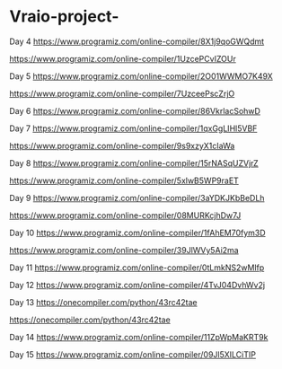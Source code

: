 # Vraio-project-

Day 4 
https://www.programiz.com/online-compiler/8X1j9qoGWQdmt

https://www.programiz.com/online-compiler/1UzcePCvIZOUr

Day 5 
https://www.programiz.com/online-compiler/2O01WWMO7K49X

https://www.programiz.com/online-compiler/7UzceePscZrjO

Day 6 
https://www.programiz.com/online-compiler/86VkrlacSohwD

Day 7 
https://www.programiz.com/online-compiler/1qxGgLIHl5VBF 

https://www.programiz.com/online-compiler/9s9xzyX1cIaWa

Day 8 
https://www.programiz.com/online-compiler/15rNASqUZVjrZ

https://www.programiz.com/online-compiler/5xlwB5WP9raET

Day 9 
https://www.programiz.com/online-compiler/3aYDKJKbBeDLh

https://www.programiz.com/online-compiler/08MURKcjhDw7J

Day 10 
https://www.programiz.com/online-compiler/1fAhEM70fym3D

https://www.programiz.com/online-compiler/39JlWVy5Ai2ma

Day 11 
https://www.programiz.com/online-compiler/0tLmkNS2wMlfp

Day 12 
https://www.programiz.com/online-compiler/4TvJ04DvhWv2j

Day 13 
https://onecompiler.com/python/43rc42tae

https://onecompiler.com/python/43rc42tae

Day 14 
https://www.programiz.com/online-compiler/11ZpWpMaKRT9k

Day 15 
https://www.programiz.com/online-compiler/09Jl5XILCiTIP